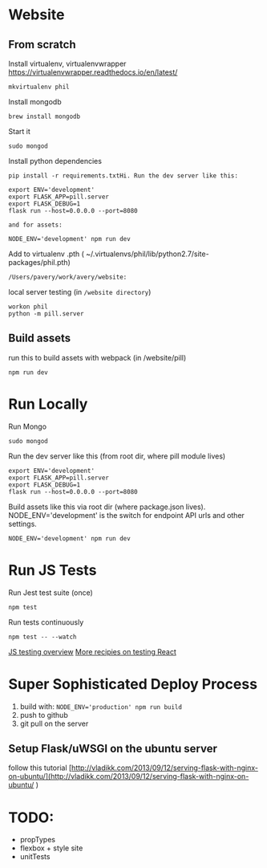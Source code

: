 # Website

## From scratch
Install virtualenv, virtualenvwrapper
https://virtualenvwrapper.readthedocs.io/en/latest/
```
mkvirtualenv phil
```

Install mongodb
```
brew install mongodb
```

Start it
```
sudo mongod
```

Install python dependencies
```
pip install -r requirements.txtHi. Run the dev server like this:

export ENV='development'
export FLASK_APP=pill.server
export FLASK_DEBUG=1
flask run --host=0.0.0.0 --port=8080

and for assets:

NODE_ENV='development' npm run dev
```

Add to virtualenv .pth ( ~/.virtualenvs/phil/lib/python2.7/site-packages/phil.pth)
```
/Users/pavery/work/avery/website:
```

local server testing (in `/website directory`)
```
workon phil
python -m pill.server
```

## Build assets
run this to build assets with webpack (in /website/pill)
```
npm run dev
```

# Run Locally

Run Mongo
```
sudo mongod
```

Run the dev server like this (from root dir, where pill module lives)
```
export ENV='development'
export FLASK_APP=pill.server
export FLASK_DEBUG=1
flask run --host=0.0.0.0 --port=8080
```

Build assets like this via root dir (where package.json lives). NODE_ENV='development' is the switch for endpoint API urls and other settings.
```
NODE_ENV='development' npm run dev
```

# Run JS Tests
Run Jest test suite (once)
```
npm test
```

Run tests continuously
```
npm test -- --watch
```

[JS testing overview](https://medium.com/powtoon-engineering/a-complete-guide-to-testing-javascript-in-2017-a217b4cd5a2a)
[More recipies on testing React](https://redux.js.org/docs/recipes/WritingTests.html)

# Super Sophisticated Deploy Process
1. build with: `NODE_ENV='production' npm run build`
2. push to github
3. git pull on the server

## Setup Flask/uWSGI on the ubuntu server
follow this tutorial
[http://vladikk.com/2013/09/12/serving-flask-with-nginx-on-ubuntu/](http://vladikk.com/2013/09/12/serving-flask-with-nginx-on-ubuntu/
)

# TODO:
- propTypes
- flexbox + style site
- unitTests
